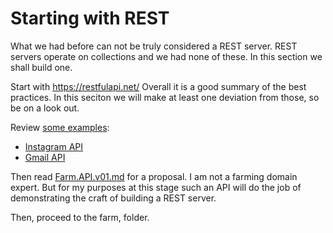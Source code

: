 # Starting with REST

What we had before can not be truly considered a REST server. REST servers
operate on collections and we had none of these.  In this section we shall
build one.

Start with https://restfulapi.net/  Overall it is a good summary of the best
practices.  In this seciton we will make at least one deviation from those, so
be on a look out.

Review [some examples](https://openclassrooms.com/en/courses/3432056-build-your-web-projects-with-rest-apis/3496011-identify-examples-of-rest-apis):

* [Instagram API](https://www.instagram.com/developer/endpoints/users/)
* [Gmail API](https://openclassrooms.com/en/courses/3432056-build-your-web-projects-with-rest-apis/3496011-identify-examples-of-rest-apis)

Then read [Farm.API.v01.md](Farm.API.v01.md) for a proposal.
I am not a farming domain expert.
But for my purposes at this stage such an API will do the job of
demonstrating the craft of building a REST server.

Then, proceed to the farm, folder.
